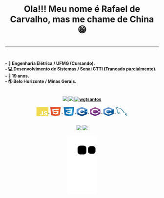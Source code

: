 <h1 align="center"> Ola!!! Meu nome é Rafael de Carvalho, mas me chame de China 😁 <h1/>
<hr>
<h4>
<br>
- 📐 Engenharia Elétrica / UFMG (Cursando).
<br>
- 💻 Desenvolvimento de Sistemas / Senai CTTI (Trancado parcialmente).
<br>
- 💬 19 anos.
<br>
- 🌎 Belo Horizonte / Minas Gerais.

<div>
</div>
 <br>
<div  align="center"> 
  <div style="display: inline_block"><br>
  
  <div align="center">
  <a href="https://github.com/Rafael-China">
  <img height="160em" src="https://github-readme-stats.vercel.app/api?username=Rafael-China&show_icons=true&theme=tokyonight&include_all_commits=true&count_private=true"/>
  <img height="160em" src="https://github-readme-stats.vercel.app/api/top-langs/?username=Rafael-China&layout=compact&langs_count=7&theme=tokyonight"/>
   <img src="https://github-readme-stats.vercel.app/api?username=wgtsantos&show_icons=true&locale=en" alt="wgtsantos" />
</div>

<div style="display: inline_block"><br>
  <img align="center" alt="Js" height="30" width="40" src="https://raw.githubusercontent.com/devicons/devicon/master/icons/javascript/javascript-plain.svg">
  <img align="center" alt="HTML" height="30" width="40" src="https://raw.githubusercontent.com/devicons/devicon/master/icons/html5/html5-original.svg">
  <img align="center" alt="CSS" height="30" width="40" src="https://raw.githubusercontent.com/devicons/devicon/master/icons/css3/css3-original.svg">
  <img align="center" alt="Cplusplus" height="30" width="40" src="https://raw.githubusercontent.com/devicons/devicon/master/icons/cplusplus/cplusplus-original.svg">
  <img align="center" alt="Csharp" height="30" width="40" src="https://raw.githubusercontent.com/devicons/devicon/master/icons/csharp/csharp-original.svg">
 <img align="center" alt="C" height="30" width="40" src="https://raw.githubusercontent.com/devicons/devicon/master/icons/c/c-original.svg">
  <img align="center" alt="MySQL" height="30" width="40" src="https://raw.githubusercontent.com/devicons/devicon/master/icons/mysql/mysql-original.svg">
 </div>
    
##

</div>
  <a href="https://www.instagram.com/ralf_china/" target="_blank"><img src="https://img.shields.io/badge/-Instagram-%23E4405F?style=for-the-badge&logo=instagram&logoColor=white" target="_blank"></a>
  <a href="https://www.linkedin.com/in/rafael-nogueira-49382b221//" target="_blank"><img src="https://img.shields.io/badge/-LinkedIn-%230077B5?style=for-the-badge&logo=linkedin&logoColor=white" target="_blank"></a> 
 
   ![Snake animation](https://github.com/Rafael-China/Rafael-China/blob/output/github-contribution-grid-snake.svg)
 
</div>
<h3/>
